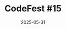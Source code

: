 ---
title: "CodeFest #15"
date: 2025-05-31
type: "events"
role: "Speaker"
location: "Novosibirsk"
description: "Topic: \"Applying Architectural Styles in Designing Complex Systems\""
source_url: "https://15.codefest.ru/lecture/2838"
---